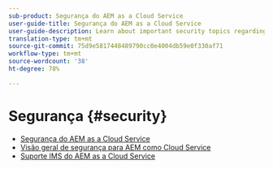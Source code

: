 ```yaml
---
sub-product: Segurança do AEM as a Cloud Service
user-guide-title: Segurança do AEM as a Cloud Service
user-guide-description: Learn about important security topics regarding Experience Manager as a Cloud Service.
translation-type: tm+mt
source-git-commit: 75d9e5817448489790cc0e4004db59e0f330af71
workflow-type: tm+mt
source-wordcount: '38'
ht-degree: 78%

---
```



# Segurança {#security}

+ [Segurança do AEM as a Cloud Service](/help/security/home.md)
+ [Visão geral de segurança para AEM como Cloud Service](/help/security/cloud-service-security-overview.md)
+ [Suporte IMS do AEM as a Cloud Service](ims-support.md)
